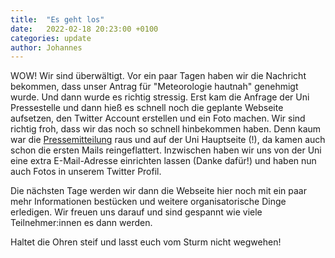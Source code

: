 ```yaml
---
title:  "Es geht los"
date:   2022-02-18 20:23:00 +0100
categories: update
author: Johannes
---
```


WOW! Wir sind überwältigt. Vor ein paar Tagen haben wir die Nachricht bekommen, dass unser Antrag für "Meteorologie hautnah" genehmigt wurde. Und dann wurde es richtig stressig. Erst kam die Anfrage der Uni Pressestelle und dann hieß es schnell noch die geplante Webseite aufsetzen, den Twitter Account erstellen und ein Foto machen. 
Wir sind richtig froh, dass wir das noch so schnell hinbekommen haben. Denn kaum war die [Pressemitteilung](https://www.uni-leipzig.de/newsdetail/artikel/gemeinsam-das-leipziger-stadtklima-erforschen-2022-02-16) raus und auf der Uni Hauptseite (!), da kamen auch schon die ersten Mails reingeflattert.
Inzwischen haben wir uns von der Uni eine extra E-Mail-Adresse einrichten lassen (Danke dafür!) und haben nun auch Fotos in unserem Twitter Profil.

Die nächsten Tage werden wir dann die Webseite hier noch mit ein paar mehr Informationen bestücken und weitere organisatorische Dinge erledigen. Wir freuen uns darauf und sind gespannt wie viele Teilnehmer:innen es dann werden.

Haltet die Ohren steif und lasst euch vom Sturm nicht wegwehen!
